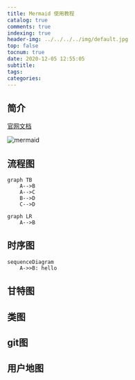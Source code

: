 ```yaml
---
title: Mermaid 使用教程
catalog: true
comments: true
indexing: true
header-img: ../../../../img/default.jpg
top: false
tocnum: true
date: 2020-12-05 12:55:05
subtitle:
tags:
categories:
---
```


## 简介



[官网文档](https://mermaid-js.github.io/mermaid/#/)

![mermaid](mermaid-1.png)


## 流程图

```
graph TB
    A-->B
    A-->C
    B-->D
    C-->D

```

```mermaid
graph LR
    A-->B
```

## 时序图


```mermaid
sequenceDiagram
    A->>B: hello

```


## 甘特图




## 类图




## git图




## 用户地图




